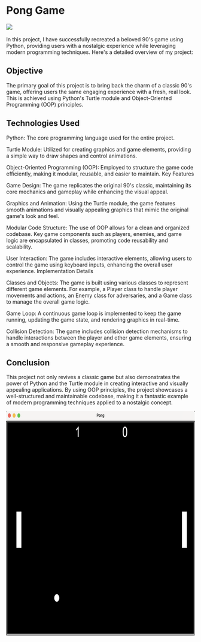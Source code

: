 # Pong Game

[![](https://img.shields.io/badge/Python-FFD43B?style=for-the-badge&logo=python&logoColor=darkgreen)](https://www.python.org) 

  
In this project, I have successfully recreated a beloved 90's game using Python, providing users with a nostalgic experience while leveraging modern programming techniques. Here's a detailed overview of my project:

## Objective
The primary goal of this project is to bring back the charm of a classic 90's game, offering users the same engaging experience with a fresh, real look. This is achieved using Python's Turtle module and Object-Oriented Programming (OOP) principles.

## Technologies Used
Python: The core programming language used for the entire project.

Turtle Module: Utilized for creating graphics and game elements, providing a simple way to draw shapes and control animations.

Object-Oriented Programming (OOP): Employed to structure the game code efficiently, making it modular, reusable, and easier to maintain.
Key Features

Game Design: The game replicates the original 90's classic, maintaining its core mechanics and gameplay while enhancing the visual appeal.

Graphics and Animation: Using the Turtle module, the game features smooth animations and visually appealing graphics that mimic the original game's look and feel.

Modular Code Structure: The use of OOP allows for a clean and organized codebase. Key game components such as players, enemies, and game logic are encapsulated in classes, promoting code reusability and scalability.

User Interaction: The game includes interactive elements, allowing users to control the game using keyboard inputs, enhancing the overall user experience.
Implementation Details

Classes and Objects: The game is built using various classes to represent different game elements. For example, a Player class to handle player movements and actions, an Enemy class for adversaries, and a Game class to manage the overall game logic.

Game Loop: A continuous game loop is implemented to keep the game running, updating the game state, and rendering graphics in real-time.

Collision Detection: The game includes collision detection mechanisms to handle interactions between the player and other game elements, ensuring a smooth and responsive gameplay experience.

## Conclusion
This project not only revives a classic game but also demonstrates the power of Python and the Turtle module in creating interactive and visually appealing applications. By using OOP principles, the project showcases a well-structured and maintainable codebase, making it a fantastic example of modern programming techniques applied to a nostalgic concept.

<img src = "https://github.com/SyeedaKudhsia8/Arcade_Game/blob/main/Arcade%20Game.png" width = 1000 height = "600"/>


